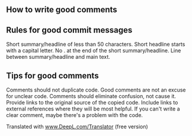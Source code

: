 ## How to write good comments
## Rules for good commit messages
Short summary/headline of less than 50 characters.
Short headline starts with a capital letter.
No . at the end of the short summary/headline.
Line between summary/headline and main text.

## Tips for good comments
Comments should not duplicate code.
Good comments are not an excuse for unclear code.
Comments should eliminate confusion, not cause it.
Provide links to the original source of the copied code.
Include links to external references where they will be most helpful.
If you can't write a clear comment, maybe there's a problem with the code.



Translated with www.DeepL.com/Translator (free version)